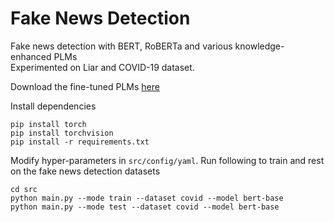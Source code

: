 # Fake News Detection

Fake news detection with BERT, RoBERTa and various knowledge-enhanced PLMs\
Experimented on Liar and COVID-19 dataset.

Download the fine-tuned PLMs [here](https://drive.google.com/drive/folders/1E-PwWR1P_OOP6FK_IeKCIh-jy7mWZcgs?usp=sharing)

Install dependencies
```
pip install torch
pip install torchvision
pip install -r requirements.txt
```

Modify hyper-parameters in `src/config/yaml`.
Run following to train and rest on the fake news detection datasets
```
cd src
python main.py --mode train --dataset covid --model bert-base
python main.py --mode test --dataset covid --model bert-base
```


